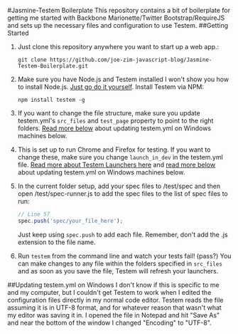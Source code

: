 #Jasmine-Testem Boilerplate
This repository contains a bit of boilerplate for getting me started with Backbone Marionette/Twitter Bootstrap/RequireJS and sets up the necessary files and configuration to use Testem.
##Getting Started
1. Just clone this repository anywhere you want to start up a web app.:
	```
	git clone https://github.com/joe-zim-javascript-blog/Jasmine-Testem-Boilerplate.git
	```

2. Make sure you have Node.js and Testem installed
	I won't show you how to install Node.js. [Just go do it yourself](http://nodejs.org/).
	Install Testem via NPM:
	```
	npm install testem -g
	```

3. If you want to change the file structure, make sure you update testem.yml's `src_files` and `test_page` property to point to the right folders. [Read more below](#updating-testemyml-on-windows) about updating testem.yml on Windows machines below.

4. This is set up to run Chrome and Firefox for testing. If you want to change these, make sure you change `launch_in_dev` in the testem.yml file. [Read more about Testem Launchers here](https://github.com/airportyh/testem#launchers) and [read more below](#updating-testemyml-on-windows) about updating testem.yml on Windows machines below.

5. In the current folder setup, add your spec files to /test/spec and then open /test/spec-runner.js to add the spec files to the list of spec files to run:
	```javascript
	// Line 57
	spec.push('spec/your_file_here');
	```
	Just keep using `spec.push` to add each file. Remember, don't add the .js extension to the file name.

6. Run `testem` from the command line and watch your tests fail! (pass?) You can make changes to any file within the folders specified in `src_files` and as soon as you save the file, Testem will refresh your launchers.

##Updating testem.yml on Windows
I don't know if this is specific to me and my computer, but I couldn't get Testem to work when I edited the configuration files directly in my normal code editor. Testem reads the file assuming it is in UTF-8 format, and for whatever reason that wasn't what my editor was saving it in. I opened the file in Notepad and hit "Save As" and near the bottom of the window I changed "Encoding" to "UTF-8".